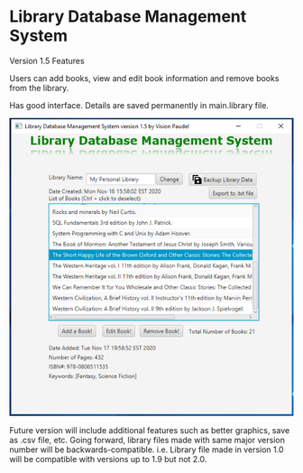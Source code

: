 # Library Database Management System
Version 1.5 Features

Users can add books, view and edit book information and remove books from the library.

Has good interface. Details are saved permanently in main.library file.

<img src="https://github.com/Vision-Paudel/LibraryDBMS/blob/main/LibraryDBMS_ver1.5.png" alt="Image could not be displayed">

Future version will include additional features such as better graphics, save as .csv file, etc. Going forward, library files made with same major version number will be backwards-compatible. i.e. Library file made in version 1.0 will be compatible with versions up to 1.9 but not 2.0.
